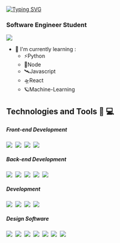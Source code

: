[![Typing SVG](https://readme-typing-svg.herokuapp.com?font=Fira+Code&weight=600&size=28&duration=3000&pause=1000&color=1DF779&vCenter=true&width=450&height=45&lines=%F0%9F%91%8B+Hi%2C+I'm+Jeremaiah+Mata)](https://git.io/typing-svg)
<h3 align="left"> Software Engineer Student </h3>

![](https://komarev.com/ghpvc/?username=jeremaiiiahmata&style=flat-square&color=blueviolet)

<ul>
  <li>🌱 I'm currently learning :
    <ul>
      <li>⚡Python</li>
      <li>🚀Node</li>
      <li>🛰Javascript</li>
      <li>🛸React</li>
      <li>🪐Machine-Learning</li>
    </ul>
    </li>
</ul>

## Technologies and Tools 🧰 💻

<p align="left">
  <h5>Front-end Development</h5>
  <p align="left">
    <img src="https://img.shields.io/badge/HTML5-E34C26?style=for-the-badge&logo=html5&logoColor=white">&nbsp;
    <img src="https://img.shields.io/badge/CSS3-1572B6?style=for-the-badge&logo=css3&logoColor=white">&nbsp;
    <img src="https://img.shields.io/badge/Javascript-f0db4f?style=for-the-badge&logo=Javascript&logoColor=black">&nbsp;
    <img src="https://img.shields.io/badge/REACT JS-lightblue?style=for-the-badge&logo=react&logoColor=black">
  </p>  
  <h5>Back-end Development</h5>
  <p align="left">
    <img src="https://img.shields.io/badge/MongoDB-47A248?style=for-the-badge&logo=mongodb&logoColor=white">&nbsp;
    <img src="https://img.shields.io/badge/MySQL-00000F?style=for-the-badge&logo=mysql&logoColor=white">&nbsp;
    <img src="https://img.shields.io/badge/Node.JS-3C873A?style=for-the-badge&logo=node.js&logoColor=white">&nbsp;
    <img src="https://img.shields.io/badge/Express-333333?style=for-the-badge&logo=express&logoColor=white">&nbsp;
    <img src="https://img.shields.io/badge/PostgreSQL-316192?style=for-the-badge&logo=postgresql&logoColor=white">&nbsp;
    </p>
  <h5>Development</h5>
  <p align="left">
    <img src="https://img.shields.io/badge/Java-ED8B00?style=for-the-badge&logo=openjdk&logoColor=white"/>&nbsp;
    <img src="https://img.shields.io/badge/C%2B%2B-00599C?style=for-the-badge&logo=c%2B%2B&logoColor=white"/>&nbsp;
    <img src="https://img.shields.io/badge/Python-14354C?style=for-the-badge&logo=python&logoColor=white"/>&nbsp;
    <img src="https://img.shields.io/badge/Kotlin-0095D5?&style=for-the-badge&logo=kotlin&logoColor=white">
  </p>
   <h5> Design Software</h5>
   <p align="left">
     <img src="https://img.shields.io/badge/Adobe%20Photoshop-31A8FF?style=for-the-badge&logo=adobe-photoshop&logoColor=white"/>&nbsp;
     <img src="https://img.shields.io/badge/Adobe%20Illustrator-FF9A00?style=for-the-badge&logo=adobe-illustrator&logoColor=white"/>&nbsp;
     <img src="https://img.shields.io/badge/Adobe%20Premiere%20Pro-9999FF?style=for-the-badge&logo=adobe-premiere-pro&logoColor=white"/>&nbsp;
      <img src="https://img.shields.io/badge/Adobe%20after%20affects-CF96FD?style=for-the-badge&logo=Adobe%20after%20effects&logoColor=393665"/>&nbsp;
     <img src="https://img.shields.io/badge/Blender-F5792A?style=for-the-badge&logo=blender&logoColor=white"/>&nbsp;
     <img src="https://img.shields.io/badge/Figma-F24E1E?style=for-the-badge&logo=figma&logoColor=white"/>&nbsp;
     <img src="https://img.shields.io/badge/Canva-00C4CC?style=for-the-badge&logo=canva&logoColor=white"/>
   </p>

&nbsp;

<!--
**jeremaiiiahmata/jeremaiiiahmata** is a ✨ _special_ ✨ repository because its `README.md` (this file) appears on your GitHub profile.

Here are some ideas to get you started:

- 🔭 I’m currently working on ...
- 🌱 I’m currently learning ...
- 👯 I’m looking to collaborate on ...
- 🤔 I’m looking for help with ...
- 💬 Ask me about ...
- 📫 How to reach me: ...
- 😄 Pronouns: ...
- ⚡ Fun fact: ...
-->
